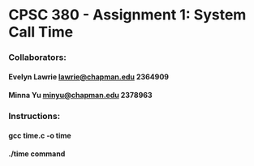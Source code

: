 # CPSC 380 -  Assignment 1: System Call Time
### Collaborators:
#### Evelyn Lawrie lawrie@chapman.edu 2364909
#### Minna Yu minyu@chapman.edu 2378963

### Instructions:
#### gcc time.c -o time
#### ./time command
